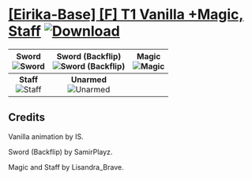 # [\[Eirika-Base\] \[F\] T1 Vanilla +Magic, Staff](https://git.io/JisSk) [![Download](https://img.shields.io/badge/Download--red?style=social&logo=github)](https://git.io/JisSs)

| <b>Sword</b><br/><img alt="Sword" src="https://git.io/JisXm"/> | <b>Sword (Backflip)</b><br/><img alt="Sword (Backflip)" src="https://git.io/JisMp"/> | <b>Magic</b><br/><img alt="Magic" src="https://git.io/JisPh"/> |
| :---: | :---: | :---: |
| <b>Staff</b><br/><img alt="Staff" src="https://git.io/JisPp"/> | <b>Unarmed</b><br/><img alt="Unarmed" src="https://git.io/Jisie"/> |

## Credits

Vanilla animation by IS.

Sword (Backflip) by SamirPlayz.

Magic and Staff by Lisandra_Brave.

